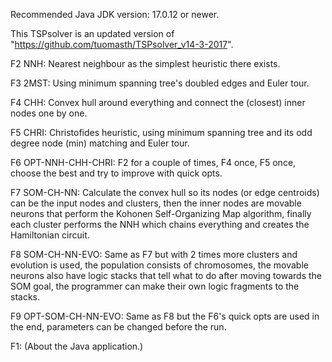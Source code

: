 Recommended Java JDK version: 17.0.12 or newer.

This TSPsolver is an updated version of "https://github.com/tuomasth/TSPsolver_v14-3-2017".

 F2 NNH:                   Nearest neighbour as the simplest heuristic there exists. 
 
 F3 2MST:                  Using minimum spanning tree's doubled edges and Euler tour. 
 
 F4 CHH:                   Convex hull around everything and connect the (closest) inner nodes one by one. 
 
 F5 CHRI:                  Christofides heuristic, using minimum spanning tree and its odd degree node (min) matching and Euler tour. 
 
 F6 OPT-NNH-CHH-CHRI:      F2 for a couple of times, F4 once, F5 once, choose the best and try to improve with quick opts. 
 
 F7 SOM-CH-NN:             Calculate the convex hull so its nodes (or edge centroids) can be the input nodes and clusters, then 
                           the inner nodes are movable neurons that perform the Kohonen Self-Organizing Map algorithm, finally 
                           each cluster performs the NNH which chains everything and creates the Hamiltonian circuit. 
                          
 F8 SOM-CH-NN-EVO:         Same as F7 but with 2 times more clusters and evolution is used, the population consists 
                           of chromosomes, the movable neurons also have logic stacks that tell what to do 
                           after moving towards the SOM goal, the programmer can make their own logic fragments to the stacks. 
                          
 F9 OPT-SOM-CH-NN-EVO:     Same as F8 but the F6's quick opts are used in the end, parameters can be changed before the run. 

 F1:                       (About the Java application.) 

